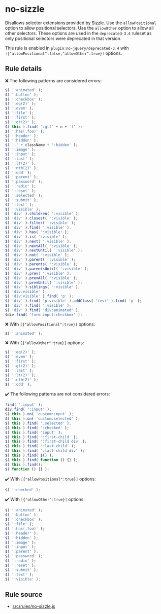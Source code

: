 # no-sizzle

Disallows selector extensions provided by Sizzle. Use the `allowPositional` option to allow positional selectors. Use the `allowOther` option to allow all other selectors. These options are used in the `deprecated-3.4` ruleset as only positional selectors were deprecated in that version.

This rule is enabled in `plugin:no-jquery/deprecated-3.4` with `[{"allowPositional":false,"allowOther":true}]` options.

## Rule details

❌ The following patterns are considered errors:
```js
$( ':animated' );
$( ':button' );
$( ':checkbox' );
$( ':eq(2)' );
$( ':even' );
$( ':file' );
$( ':first' );
$( ':gt(2)' );
$( this ).find( ':gt(' + n + ')' );
$( ':has(.foo)' );
$( ':header' );
$( ':hidden' );
$( '.' + className + ':hidden' );
$( ':image' );
$( ':input' );
$( ':last' );
$( ':lt(2)' );
$( ':nth(2)' );
$( ':odd' );
$( ':parent' );
$( ':password' );
$( ':radio' );
$( ':reset' );
$( ':selected' );
$( ':submit' );
$( ':text' );
$( ':visible' );
$( 'div' ).children( ':visible' );
$( 'div' ).closest( ':visible' );
$( 'div' ).filter( ':visible' );
$( 'div' ).find( ':visible' );
$( 'div' ).has( ':visible' );
$( 'div' ).is( ':visible' );
$( 'div' ).next( ':visible' );
$( 'div' ).nextAll( ':visible' );
$( 'div' ).nextUntil( ':visible' );
$( 'div' ).not( ':visible' );
$( 'div' ).parent( ':visible' );
$( 'div' ).parents( ':visible' );
$( 'div' ).parentsUntil( ':visible' );
$( 'div' ).prev( ':visible' );
$( 'div' ).prevAll( ':visible' );
$( 'div' ).prevUntil( ':visible' );
$( 'div' ).siblings( ':visible' );
$( 'div:visible' );
$( 'div:visible' ).find( 'p' );
$( 'div' ).find( 'p:visible' ).addClass( 'test' ).find( 'p' );
$( 'div' ).find( ':visible' );
$( 'div' ).find( 'div:animated' );
$div.find( 'form input:checkbox' );
```
❌ With `[{"allowPositional":true}]` options:
```js
$( ':animated' );
```
❌ With `[{"allowOther":true}]` options:
```js
$( ':eq(2)' );
$( ':even' );
$( ':first' );
$( ':gt(2)' );
$( ':last' );
$( ':lt(2)' );
$( ':nth(2)' );
$( ':odd' );
```

✔️ The following patterns are not considered errors:
```js
find( ':input' );
div.find( ':input' );
$( this ).on( 'custom:input' );
$( this ).on( 'custom:selected' );
$( this ).find( '.selected' );
$( this ).find( ':checked' );
$( this ).find( 'input' );
$( this ).find( ':first-child' );
$( this ).find( ':first-child div' );
$( this ).find( ':last-child' );
$( this ).find( ':last-child div' );
$( this ).find( $() );
$( this ).find( function () {} );
$( this ).find();
$( function () {} );
```
✔️ With `[{"allowPositional":true}]` options:
```js
$( ':checked' );
```
✔️ With `[{"allowOther":true}]` options:
```js
$( ':animated' );
$( ':button' );
$( ':checkbox' );
$( ':file' );
$( ':has(.foo)' );
$( ':header' );
$( ':hidden' );
$( ':image' );
$( ':input' );
$( ':parent' );
$( ':password' );
$( ':radio' );
$( ':reset' );
$( ':submit' );
$( ':text' );
$( ':visible' );
```
## Rule source

* [src/rules/no-sizzle.js](/src/rules/no-sizzle.js)
